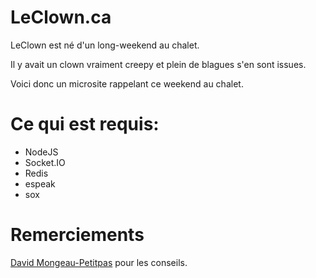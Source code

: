 LeClown.ca
=========

LeClown est né d'un long-weekend au chalet.

Il y avait un clown vraiment creepy et plein de blagues s'en sont issues.

Voici donc un microsite rappelant ce weekend au chalet.

Ce qui est requis:
==========


- NodeJS
- Socket.IO
- Redis
- espeak
- sox

Remerciements
====
[David Mongeau-Petitpas](https://github.com/dmongeau) pour les conseils.
    
